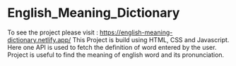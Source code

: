 # English_Meaning_Dictionary
To see the project please visit : https://english-meaning-dictionary.netlify.app/  This Project is build using HTML, CSS and Javascript. Here one API is used to fetch the definition of word entered by the user. Project is useful to find the meaning of english word and its pronunciation.
